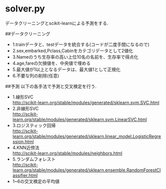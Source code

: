 # solver.py
データクリーニングとscikit-learnによる予測をする.

##データクリーニング
- 1.trainデータと、testデータを統合する(コードが二度手間になるので)
- 2.sex,embarked,Pclass,Cabinをカテゴリデータとして2値化
- 3.Nameのうち生存率の高い上位10名の名前を、生存率で得点化
- 4.age,fareの欠損値を、中央値で埋める
- 5.最大値が1以上となるデータは、最大値1として正規化
- 6.不要な列の削除(任意)  

##予測
以下の各手法で予測と交叉検定を行う.
- 1.線形SVC  
http://scikit-learn.org/stable/modules/generated/sklearn.svm.SVC.html  
- 2.非線形SVC  
http://scikit-learn.org/stable/modules/generated/sklearn.svm.LinearSVC.html  
- 3.ロジスティック回帰  
http://scikit-learn.org/stable/modules/generated/sklearn.linear_model.LogisticRegression.html  
- 4.KNN近傍法  
http://scikit-learn.org/stable/modules/neighbors.html  
- 5.ランダムフォレスト  
http://scikit-learn.org/stable/modules/generated/sklearn.ensemble.RandomForestClassifier.html  
- 1~6の交叉検定の平均値
